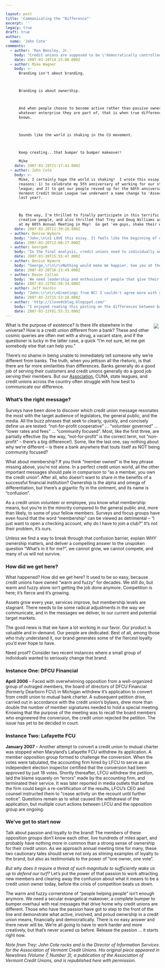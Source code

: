 ```yaml
---

layout: post
title: 'Communicating the "Difference"'
excerpt: ''
legacy: true
draft: true
author:
  name: 'John Cote'
comments:
  - author: 'Ron Bensley, Jr.'
    body: "Credit unions are supposed to be \"democratically controlled\" by the members-at-large.  Boards are supposed to be accountable to the membership, not to the CEO as is largely the case in for-profit corporations.\r\n\r\nLafayette, DFCU, and Columbia have successfully argued in court that members-at-large have no rights other than those of depositors at a bank.\r\n\r\nCUNA and the state leagues are nowhere to be found when it comes to using their moral authority and legal standing (as intervenors) to stop such silliness.  It should be embarrassing to the CU movement that an outsider for me has to point this out."
    date: 2007-03-19T14:25:08.000Z
  - author: Mike Wagner
    body: >-
      Branding isn't about branding.



      Branding is about ownership.



      And when people choose to become active rather than passive owners in
      whatever enterprise they are part of, that is when true difference is made
      known.



      Sounds like the world is shaking in the CU movement.



      Keep creating...that bumper to bumper makeover!

      Mike
    date: 2007-03-19T21:17:43.000Z
  - author: John Cote
    body: >-
      Mike, I certainly hope the world is shaking!  I wrote this essay for two
      reasons: 1) to celebrate my 5th anniversary of working for our state
      league; and 2) to get our people revved up for the 60th anniversary of the
      Vermont Credit Union League (we underwent a name change to 'Association of'
      last year).



      By the way, I'm thrilled to finally participate in this terrific network of
      creative people, and also thrilled that Trey and Doug Williams are speaking
      at my 60th Annual Meeting in May!  Go get 'em guys, shake their world.
    date: 2007-03-20T11:39:28.000Z
  - author: Denise Wymore
    body: "John,\n\nI LOVE this essay. It feels like the beginning of our own \"Manifesto\" -- like the Cluetrain Manifesto only for, you know, credit unions.\n\nI proposed to CUNA a couple of yeas ago (for their 70th anniversary) an Estes Park reunion. Where credit union volunteers, leaders, members were all invited (no golfing allowed) so we could renew our vows to the credit union principles. \n\nAND if they are not as relevant today (which is apparent from our activities) then for god's sake let's state what our PURPOSE IS!! Why SHOULD we exist?\n\nSIDEBAR: They passed on the idea...\n\nWe are writing credit union history every day with our actions. If the Wings Financial/Continental hostile takeover occurs, that is the beginning of the end (in my opinion). If we all just sit back and allow it - we may as well all merge into one big taxed Mutual called  Apathy and move on.\n\nI for one don't want to see this amazing movement go down on my watch. \n\nSCENE FROM ANIMAL HOUSE: John Belushi: Who's with me? (runs out of the room with fist in the air screaming)\n"
    date: 2007-03-20T13:08:27.000Z
  - author: GeorgeH
    body: "In the final analysis, credit unions need to individually and collectively provide a TANGIBLE benefit for credit union members. \r\n\r\nDenise...we may take you up on the offer of an Estes Park love-in. We've been quietly chatting about a similiar idea. \r\n\r\n"
    date: 2007-03-20T15:55:47.000Z
  - author: Denise Wymore
    body: "George,\r\n\r\nNothing would make me happier. See you at the park!\r\n\r\nD.\r\n\r\nPS - Anything I can do to assist the Filene Research Institute - you guys rock!"
    date: 2007-03-20T16:23:49.000Z
  - author: Devon Callan
    body: 'We need leadership and enthusiasm of people that give their time, talents and treasures to the organization.  In other words, we need to “catch” the vision.  The very essence of leadership is to have a vision.  It’s got to be a vision that is articulated clearly and forcefully on every occasion.  You can’t blow an uncertain trumpet. '
    date: 2007-03-22T02:58:34.000Z
  - author: Jeff Hardin
    body: "John:\r\n\r\nGreetings from NC! I couldn't agree more with your sentiments! We seem to be really insular in the credit union world in my opinion, and that creates a gap in communication in the big picture. To see this gap playing out practically, listen to the tussles we get into over words like \"checking\" vs. \"share drafts\" or \"member\" vs. \"customer.\" \r\n\r\nThe truth is, we need to have the credit union conversation with people using their language. Simple statement, but do we really get it?\r\n\r\nI am posting a link to your blog entry in our Weekly Update email newsletter here in NC, which goes out Friday morning, March 23rd.  I hope others here in NC will be similarly inspired by your thoughts. \r\n\r\nhttp://www.ncleague.org/www/WeeklyUpdate.asp "
    date: 2007-03-22T15:53:28.000Z
  - author: 'http://ilovedcblog.blogspot.com/'
    body: "I enjoyed reading this posting on the differences between banks and credit unions as I get asked this question often.  Thank you!\r\n\r\nP.S.  I love the Estes Park idea - I grew up just outside of it.  The most beautiful part of Colorado in my opinion."
    date: 2007-03-23T01:55:31.000Z
---
```


<p><img src="/images/legacy/cotequote.gif" style="float:right; margin: 4px;" />What is the purpose of existence?  Is there life elsewhere in the universe?  How is a credit union different from a bank?  These and other cosmic queries are often met with a shrug, a vacant stare, and if the questioner is lucky in the latter case, a quick &#8220;I&#8217;m not sure, let me get somebody else that can help you.&#8221;</p>
<p>There&#8217;s no shame in being unable to immediately tell someone why we&#8217;re different from banks.  The truth, when you jettison all the rhetoric, is that there are far more similarities than differences.  Banks generally do a good job of serving their customers and credit unions generally do a good job serving their members.  But our <a href="http://www.vermontcreditunions.com/">Association</a>, <span class="caps">CUNA</span>, state leagues, and credit unions across the country often struggle with how best to communicate our difference.</p>
<h3>What&#8217;s the right message?</h3>
<p>Surveys have been done to discover which credit union message resonates the most with the target audience of legislators, the general public, and the media.  All the buzz phrases that seek to clearly, quickly, and concisely define us are tested: &#8220;not-for-profit cooperative&#8221; ... &#8220;volunteer governed&#8221; ... &#8220;lower rates and fees&#8221; ... &#8220;community focused&#8221;.  Most, like the first three, are partially effective (by the way, &#8220;not-for-profit&#8221; is the correct term, not &#8220;non-profit&#8221; &#8211; there&#8217;s a big difference!).  Some, like the last one, say nothing about why we&#8217;re different &#8211; is there a bank anywhere that touts itself as <span class="caps">NOT</span> being community focused?</p>
<p>What about membership?  If you think &#8220;member owned&#8221; is the key phrase missing
above, you&#8217;re not alone.  In a perfect credit union world, all the other important messages should pale in comparison to &#8220;as a member, you own the credit union&#8221;.  After all, who doesn&#8217;t want to share in the benefits of a successful financial institution?  Ownership is the alpha and omega of differentiation, but there&#8217;s a gigantic fly in the ointment, and its name is &#8220;confusion&#8221;.</p>
<p>As a credit union volunteer or employee, you know what membership means, but you&#8217;re in the minority compared to the general public and, more than likely, to some of your fellow members.  Surveys and focus groups have even found that the word &#8220;membership&#8221; can be viewed as detrimental &#8211; &#8220;I just want to open a checking account, why do I have to join a club?&#8221;  It&#8217;s not their problem, it&#8217;s ours.</p>
<p>Unless we find a way to break through that confusion barrier, explain <span class="caps">WHY</span> ownership matters, and deliver a compelling answer to the unspoken question &#8220;What&#8217;s in it for me?&#8221;, we cannot grow, we cannot compete, and many of us will not survive.</p>
<h3>How did we get here?</h3>
<p>What happened?  How did we get here?  It used to be so easy, because credit unions have owned &#8220;warm and fuzzy&#8221; for decades.  We still do, but warm and fuzzy alone isn&#8217;t getting the job done anymore.  Competition is here; it&#8217;s fierce and it&#8217;s growing.</p>
<p>Assets grow every year, services improve, but membership levels are stagnant.  There needs to be some radical adjustments in the way we communicate, and in the messages we deliver, to our current and potential target markets.</p>
<p>The good news is that we have a lot working in our favor.  Our product is
valuable and in-demand.  Our people are dedicated.  Best of all, among those
who truly understand it, our brand generates some of the fiercest loyalty you&#8217;d ever hope to have.</p>
<p>Need proof?  Consider two recent instances where a small group of individuals wanted to seriously change that brand.</p>
<h3>Instance One: <span class="caps">DFCU</span> Financial</h3>
<p><strong>April 2006</strong> &#8211; Faced with overwhelming opposition from a well-organized group of outraged members, the board of directors of <span class="caps">DFCU</span> Financial (formerly Dearborn <span class="caps">FCU</span>) in Michigan withdrew it&#8217;s application to convert from credit union to mutual bank charter.  A subsequent petition drive, carried out in accordance with the credit union&#8217;s bylaws, drew more than double the number of member signatures needed to hold a special meeting.  Knowing that the purpose of the meeting was to recall the board members who engineered the conversion, the credit union rejected the petition.  The issue has yet to be decided in court.</p>
<h3>Instance Two: Lafayette <span class="caps">FCU</span></h3>
<p><strong>January 2007</strong> &#8211; Another attempt to convert a credit union to mutual charter was stopped when Maryland&#8217;s Lafayette <span class="caps">FCU</span> withdrew its application.  A member opposition group formed to challenge the conversion.  When the votes were tabulated, the accounting firm hired by <span class="caps">LFCU</span> to serve as an independent election inspector certified that the conversion had been approved by just 18 votes.  Shortly thereafter, <span class="caps">LFCU</span> withdrew the petition, laid the blame squarely on &#8220;errors&#8221; made by the accounting firm, and terminated their service.  It was later reported in media outlets that before the firm could begin a re-certification of the results, <span class="caps">LFCU</span>&#8217;s <span class="caps">CEO</span> and counsel instructed them to &#8220;cease activity on the recount until further notice&#8221;.  Questions remain as to what caused the withdrawal of the application, but multiple court actions between <span class="caps">LFCU</span> and the opposition group are ongoing.</p>
<h3>We&#8217;ve got to start now</h3>
<p>Talk about passion and loyalty to the brand!  The members of these opposition groups don&#8217;t know each other, live hundreds of miles apart, and probably have nothing more in common than a strong sense of ownership for their credit union.  As we approach annual meeting time for many, these two cautionary tales should serve not only as shining examples of loyalty to the brand, but also as testimonials to the power of &#8220;one owner, one vote&#8221;.</p>
<p><em>But why does it require a threat of such magnitude to sufficiently wake us up to defend our turf?</em>  Let&#8217;s put the power of that passion to work attracting new members and clearing away the confusion about what it means to be a credit union owner today, before the crisis of competition beats us down.</p>
<p>The warm and fuzzy cornerstone of &#8220;people helping people&#8221; isn&#8217;t enough anymore.  We need a secular evangelical makeover; a complete bumper to bumper overhaul with real messages that drive home why credit unions are different.  Those who have the passion have got to step to the front of the line and demonstrate what active, involved, and proud ownership in a credit union means, financially and democratically.  There is no easy answer and there never will be.  We&#8217;re all going to have to work harder and more creatively, but that&#8217;s never scared us before.  Release the passion &#8230; it starts right now.</p>
<p><em>Note from Trey: John Cote rocks and is the Director of Information Services for the Association of Vermont Credit Unions.  His original piece appeared in Newslines (Volume 7, Number 3), a publication of the Association of Vermont Credit Unions, and is republished here with permission.</em></p>
